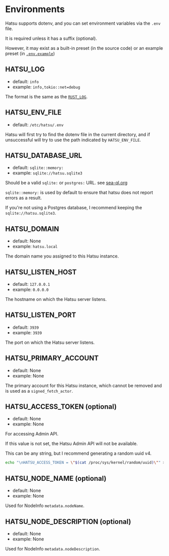# Environments

Hatsu supports dotenv, and you can set environment variables via the `.env` file.

It is required unless it has a suffix (optional).

However, it may exist as a built-in preset (in the source code) or an example preset (in [`.env.example`](https://github.com/importantimport/hatsu/blob/main/.env.example))

## HATSU_LOG

- default: `info`
- example: `info,tokio::net=debug`

The format is the same as the [`RUST_LOG`](https://docs.rs/tracing-subscriber/latest/tracing_subscriber/filter/struct.EnvFilter.html#example-syntax).

## HATSU_ENV_FILE

- default: `/etc/hatsu/.env`

Hatsu will first try to find the dotenv file in the current directory, and if unsuccessful will try to use the path indicated by `HATSU_ENV_FILE`.

## HATSU_DATABASE_URL

- default: `sqlite::memory:`
- example: `sqlite://hatsu.sqlite3`

Should be a valid `sqlite:` or `postgres:` URL. see [sea-ql.org](https://www.sea-ql.org/SeaORM/docs/install-and-config/connection/#connection-string)

`sqlite::memory:` is used by default to ensure that hatsu does not report errors as a result.

If you're not using a Postgres database, I recommend keeping the `sqlite://hatsu.sqlite3`.

## HATSU_DOMAIN

- default: None
- example: `hatsu.local`

The domain name you assigned to this Hatsu instance.

## HATSU_LISTEN_HOST

- default: `127.0.0.1`
- example: `0.0.0.0`

The hostname on which the Hatsu server listens.

## HATSU_LISTEN_PORT

- default: `3939`
- example: `3939`

The port on which the Hatsu server listens.

## HATSU_PRIMARY_ACCOUNT

- default: None
- example: None

The primary account for this Hatsu instance, which cannot be removed and is used as a `signed_fetch_actor`.

## HATSU_ACCESS_TOKEN (optional)

- default: None
- example: None

For accessing Admin API.

If this value is not set, the Hatsu Admin API will not be available.

This can be any string, but I recommend generating a random uuid v4.

```bash
echo "\nHATSU_ACCESS_TOKEN = \"$(cat /proc/sys/kernel/random/uuid)\"" >> .env
```

## HATSU_NODE_NAME (optional)

- default: None
- example: None

Used for NodeInfo `metadata.nodeName`.

## HATSU_NODE_DESCRIPTION (optional)

- default: None
- example: None

Used for NodeInfo `metadata.nodeDescription`.
